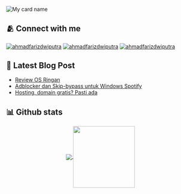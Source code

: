 ![My card name](https://cardivo.vercel.app/api?name=Ahmad%20Fariz%20Dwi%20Putra&description=Little%20programmer%20who%20likes%20to%20try%20and%20sometimes%20gives%20up%20easily&image=https://avatars.githubusercontent.com/u/56096045?v=4&backgroundColor=%23ecf0f1&instagram=ahmadfarizdwiputra&github=ahmadfariz&pattern=ticTacToe&colorPattern=%23eaeaea)

## 🫂 Connect with me
<p align="left">
<a href="https://fb.com/ahmadfarizdwiputra" target="blank"><img align="center" src="https://img.shields.io/badge/Facebook-1877F2?logo=facebook&logoColor=white" alt="ahmadfarizdwiputra"/></a>
<a href="https://instagram.com/ahmadfarizdwiputra" target="blank"><img align="center" src="https://img.shields.io/badge/Instagram-E4405F?&logo=instagram&logoColor=white" alt="ahmadfarizdwiputra"/></a>
<a href="https://steamcommunity.com/id/ahmadfariz/" target="blank"><img align="center" src="https://img.shields.io/badge/Steam-000000?logo=steam&logoColor=white" alt="ahmadfarizdwiputra" /></a>
</p>

## 📘 Latest Blog Post

- [Review OS Ringan](https://blog.ahmadfariz.my.id/posts/review-os-ringan/)
- [Adblocker dan Skip-bypass untuk Windows Spotify](https://blog.ahmadfariz.my.id/posts/adblocker-dan-skip-bypass-untuk-windows-spotify/)
- [Hosting, domain gratis? Pasti ada](https://blog.ahmadfariz.my.id/posts/hosting-domain-gratis/)

## 📊 Github stats
<p align="center">
  <a href="https://github.com/ahmadfariz">
    <img
      align="center"
      src="https://github-readme-stats.vercel.app/api/top-langs/?username=ahmadfariz&layout=compact&hide_border=true&card_width=368"
    />
  </a>
  <a href="https://github.com/ahmadfariz">
    <img
      align="center"
      height="165"
      src="https://github-readme-stats.vercel.app/api?username=ahmadfariz&count_private=true&show_icons=true&custom_title=Github%20Status&hide_border=true&include_all_commits=true"
    />
  </a>
</p>
